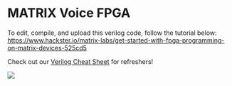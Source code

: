 # MATRIX Voice FPGA
To edit, compile, and upload this verilog code, follow the tutorial below:
https://www.hackster.io/matrix-labs/get-started-with-fpga-programming-on-matrix-devices-525cd5

Check out our [Verilog Cheat Sheet](verilogCheatSheet.md) for refreshers!

![](https://github.com/matrix-io/matrix-creator-fpga/blob/ac/full_core/FPGA_guide.gif)
